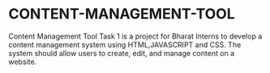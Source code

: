 # CONTENT-MANAGEMENT-TOOL
Content Management Tool Task 1 is a project for Bharat Interns to develop a content management system using HTML,JAVASCRIPT and CSS. The system should allow users to create, edit, and manage content on a website. 
